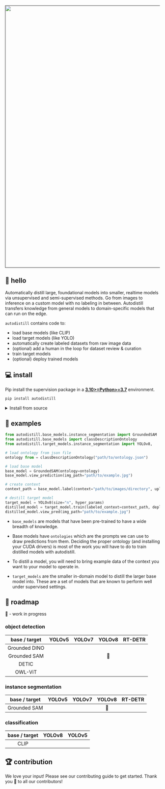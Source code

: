 <div align="center">
  <p>
    <a align="center" href="" target="_blank">
      <img
        width="850"
        src="https://media.roboflow.com/open-source/autodistill/autodistill-banner.png"
      >
    </a>
  </p>
</div>

## 👋 hello

Automatically distill large, foundational models into smaller, realtime models via unsupervised and semi-supervised methods. Go from images to inference on a custom model with no labeling in between. Autodistill transfers knowledge from general models to domain-specific models that can run on the edge.

`autodistill` contains code to:

* load base models (like CLIP)
* load target models (like YOLO)
* automatically create labeled datasets from raw image data
* (optional) add a human in the loop for dataset review & curation
* train target models
* (optional) deploy trained models

## 💻 install

Pip install the supervision package in a
[**3.10>=Python>=3.7**](https://www.python.org/) environment.

```bash
pip install autodistill
```

<details close>
<summary>Install from source</summary>

```bash
```

</details>

## 🚀 examples

```python
from autodistill.base_models.instance_segmentation import GroundedSAM
from autodistill.base_models import classDescriptionOntology
from autodistill.target_models.instance_segmentation import YOLOv8,

# load ontology from json file
ontology from = classDescriptionOntology("path/to/ontology.json")

# load base model
base_model = GroundedSAM(ontology=ontology)
base_model.view_prediction(img_path="path/to/example.jpg") 

# create context
context_path = base_model.label(context="path/to/images/directory", upload_dataset_to_roboflow=False)

# destill target model
target_model = YOLOv8(size="n", hyper_params)
distilled_model = target_model.train(labeled_context=context_path, deploy_model_to_roboflow=False)
distilled_model.view_pred(img_path="path/to/example.jpg")
```

- `base_models` are models that have been pre-trained to have a wide breadth of knowledge. 

- Base models have `ontologies` which are the prompts we can use to draw predictions from them. Deciding the proper ontology (and installing your CUDA drivers) is most of the work you will have to do to train distilled models with autodistill.

- To distill a model, you will need to bring example data of the context you want to your model to operate in.

- `target_models` are the smaller in-domain model to distill the larger base model into. These are a set of models that are known to perform well under supervised settings.

## 📍 roadmap

🚧 - work in progress

### object detection

| base / target       | YOLOv5 | YOLOv7 | YOLOv8 | RT-DETR |
|:-------------------:|:------:|:------:|:------:|:-------:|
| Grounded DINO       |        |        |        |         |
| Grounded SAM        |        |        | 🚧     |         |
| DETIC               |        |        |        |         |
| OWL-ViT             |        |        |        |         |

### instance segmentation

| base / target       | YOLOv5 | YOLOv7 | YOLOv8 | RT-DETR |
|:-------------------:|:------:|:------:|:------:|:-------:|
| Grounded SAM        |        |        | 🚧     |         |

### classification

| base / target | YOLOv8 | YOLOv5 |
|:-------------:|:------:|:------:|
| CLIP          |        |        |

## 🏆 contribution

We love your input! Please see our contributing guide to get started. Thank you 🙏 to all our contributors!
